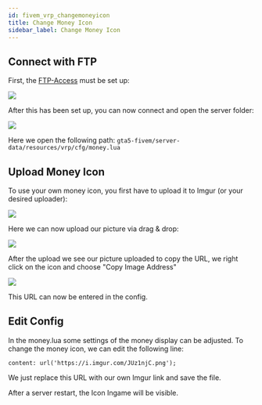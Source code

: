```yaml
---
id: fivem_vrp_changemoneyicon
title: Change Money Icon
sidebar_label: Change Money Icon
---
```


## Connect with FTP

First, the [FTP-Access](gameserver_ftpaccess.md) must be set up:

![](https://screensaver01.zap-hosting.com/index.php/s/QAyH2tdjj7cNrwC/preview)

After this has been set up, you can now connect and open the server folder:

![](https://screensaver01.zap-hosting.com/index.php/s/QoXf3iSZirN7Ndy/preview)

Here we open the following path: `gta5-fivem/server-data/resources/vrp/cfg/money.lua`

## Upload Money Icon

To use your own money icon, you first have to upload it to Imgur (or your desired uploader):

![](https://screensaver01.zap-hosting.com/index.php/s/5sA37RxfLQqQFjA/preview)

Here we can now upload our picture via drag & drop:

![](https://screensaver01.zap-hosting.com/index.php/s/Y5Q57pW5znbEPMP/preview)

After the upload we see our picture uploaded to copy the URL, we right click on the icon and choose "Copy Image Address"

![](https://screensaver01.zap-hosting.com/index.php/s/xRqX73NHiA59JXZ/preview)

This URL can now be entered in the config.

## Edit Config

In the money.lua some settings of the money display can be adjusted. To change the money icon, we can edit the following line:

`content: url('https://i.imgur.com/JUz1njC.png'); `

We just replace this URL with our own Imgur link and save the file.

After a server restart, the Icon Ingame will be visible.
